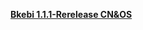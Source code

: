 **[Bkebi 1.1.1-Rerelease CN&OS](https://cdn.discordapp.com/attachments/1072831171639115796/1081431605966557184/bkebi-1.1.1.1468-090bb977-rel.zip)**
